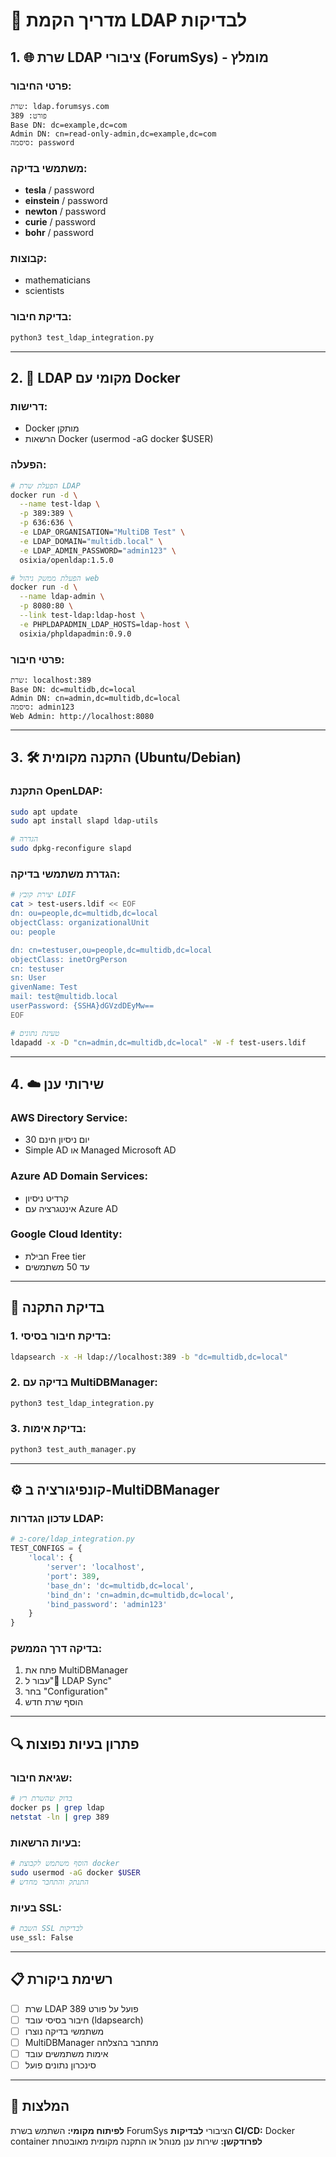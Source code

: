 # 🔗 מדריך הקמת LDAP לבדיקות

## 1. 🌐 שרת LDAP ציבורי (ForumSys) - מומלץ

### פרטי החיבור:
```
שרת: ldap.forumsys.com
פורט: 389
Base DN: dc=example,dc=com
Admin DN: cn=read-only-admin,dc=example,dc=com
סיסמה: password
```

### משתמשי בדיקה:
- **tesla** / password
- **einstein** / password  
- **newton** / password
- **curie** / password
- **bohr** / password

### קבוצות:
- mathematicians
- scientists

### בדיקת חיבור:
```bash
python3 test_ldap_integration.py
```

---

## 2. 🐳 LDAP מקומי עם Docker

### דרישות:
- Docker מותקן
- הרשאות Docker (usermod -aG docker $USER)

### הפעלה:
```bash
# הפעלת שרת LDAP
docker run -d \
  --name test-ldap \
  -p 389:389 \
  -p 636:636 \
  -e LDAP_ORGANISATION="MultiDB Test" \
  -e LDAP_DOMAIN="multidb.local" \
  -e LDAP_ADMIN_PASSWORD="admin123" \
  osixia/openldap:1.5.0

# הפעלת ממשק ניהול web
docker run -d \
  --name ldap-admin \
  -p 8080:80 \
  --link test-ldap:ldap-host \
  -e PHPLDAPADMIN_LDAP_HOSTS=ldap-host \
  osixia/phpldapadmin:0.9.0
```

### פרטי חיבור:
```
שרת: localhost:389
Base DN: dc=multidb,dc=local
Admin DN: cn=admin,dc=multidb,dc=local
סיסמה: admin123
Web Admin: http://localhost:8080
```

---

## 3. 🛠️ התקנה מקומית (Ubuntu/Debian)

### התקנת OpenLDAP:
```bash
sudo apt update
sudo apt install slapd ldap-utils

# הגדרה
sudo dpkg-reconfigure slapd
```

### הגדרת משתמשי בדיקה:
```bash
# יצירת קובץ LDIF
cat > test-users.ldif << EOF
dn: ou=people,dc=multidb,dc=local
objectClass: organizationalUnit
ou: people

dn: cn=testuser,ou=people,dc=multidb,dc=local
objectClass: inetOrgPerson
cn: testuser
sn: User
givenName: Test
mail: test@multidb.local
userPassword: {SSHA}dGVzdDEyMw==
EOF

# טעינת נתונים
ldapadd -x -D "cn=admin,dc=multidb,dc=local" -W -f test-users.ldif
```

---

## 4. ☁️ שירותי ענן

### AWS Directory Service:
- 30 יום ניסיון חינם
- Simple AD או Managed Microsoft AD

### Azure AD Domain Services:
- קרדיט ניסיון
- אינטגרציה עם Azure AD

### Google Cloud Identity:
- חבילת Free tier
- עד 50 משתמשים

---

## 🧪 בדיקת התקנה

### 1. בדיקת חיבור בסיסי:
```bash
ldapsearch -x -H ldap://localhost:389 -b "dc=multidb,dc=local"
```

### 2. בדיקה עם MultiDBManager:
```bash
python3 test_ldap_integration.py
```

### 3. בדיקת אימות:
```bash
python3 test_auth_manager.py
```

---

## ⚙️ קונפיגורציה ב-MultiDBManager

### עדכון הגדרות LDAP:
```python
# ב-core/ldap_integration.py
TEST_CONFIGS = {
    'local': {
        'server': 'localhost',
        'port': 389,
        'base_dn': 'dc=multidb,dc=local',
        'bind_dn': 'cn=admin,dc=multidb,dc=local',
        'bind_password': 'admin123'
    }
}
```

### בדיקה דרך הממשק:
1. פתח את MultiDBManager
2. עבור ל"🔗 LDAP Sync"
3. בחר "Configuration"
4. הוסף שרת חדש

---

## 🔍 פתרון בעיות נפוצות

### שגיאת חיבור:
```bash
# בדוק שהשרת רץ
docker ps | grep ldap
netstat -ln | grep 389
```

### בעיות הרשאות:
```bash
# הוסף משתמש לקבוצת docker
sudo usermod -aG docker $USER
# התנתק והתחבר מחדש
```

### בעיות SSL:
```bash
# השבת SSL לבדיקות
use_ssl: False
```

---

## 📋 רשימת ביקורת

- [ ] שרת LDAP פועל על פורט 389
- [ ] חיבור בסיסי עובד (ldapsearch)
- [ ] משתמשי בדיקה נוצרו
- [ ] MultiDBManager מתחבר בהצלחה
- [ ] אימות משתמשים עובד
- [ ] סינכרון נתונים פועל

---

## 🎯 המלצות

**לפיתוח מקומי:** השתמש בשרת ForumSys הציבורי
**לבדיקות CI/CD:** Docker container
**לפרודקשן:** שירות ענן מנוהל או התקנה מקומית מאובטחת